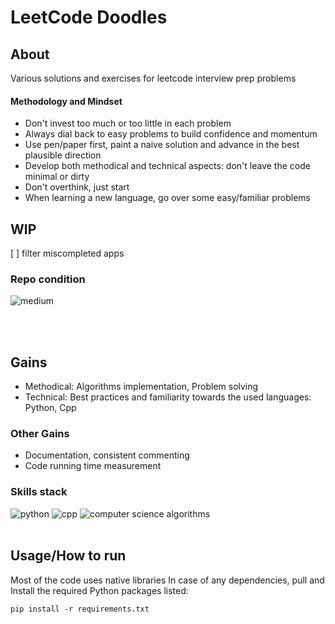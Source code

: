 # LeetCode Doodles

## About
Various solutions and exercises for leetcode interview prep problems<br>

#### Methodology and Mindset
- Don't invest too much or too little in each problem
- Always dial back to easy problems to build confidence and momentum
- Use pen/paper first, paint a naive solution and advance in the best plausible direction
- Develop both methodical and technical aspects: don't leave the code minimal or dirty
- Don't overthink, just start
- When learning a new language, go over some easy/familiar problems


## WIP
[ ] filter miscompleted apps

### Repo condition
![medium](https://img.shields.io/badge/medium&nbsp;clean-70-yellow)

<br><br>

## Gains
- Methodical: Algorithms implementation, Problem solving
- Technical: Best practices and familiarity towards the used languages: Python, Cpp
### Other Gains
- Documentation, consistent commenting
- Code running time measurement
### Skills stack
![python](https://img.shields.io/badge/python-v3-yellow)
![cpp](https://img.shields.io/badge/c%2B%2B-11%20-blue)
![computer science algorithms](https://img.shields.io/badge/algorithms-%20-lightgrey)
<br><br>


## Usage/How to run
Most of the code uses native libraries
In case of any dependencies, pull and<br>Install the required Python packages listed:
```
pip install -r requirements.txt
```


